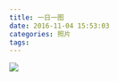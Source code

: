 ```yaml
---
title: 一日一图
date: 2016-11-04 15:53:03
categories: 照片
tags:
---
```

![](http://og40gjbnu.bkt.clouddn.com/wallpaper-20161104.jpg)